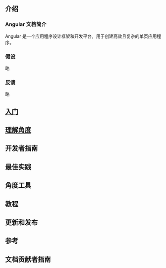 ## 介绍
### Angular 文档简介
Angular 是一个应用程序设计框架和开发平台，用于创建高效且复杂的单页应用程序。

### 假设
略

### 反馈
略

## [入门](./GettingStarted.md)
## [理解角度](./UnderstandingAngular.md)
## 开发者指南
## 最佳实践
## 角度工具
## 教程
## 更新和发布
## 参考
## 文档贡献者指南
